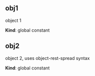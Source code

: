 ## obj1
object 1

**Kind**: global constant


## obj2
object 2, uses object-rest-spread syntax

**Kind**: global constant


